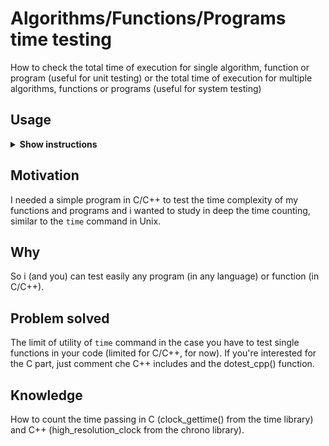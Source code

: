 # Algorithms/Functions/Programs time testing

How to check the total time of execution for single algorithm, function or program (useful for unit testing)
or the total time of execution for multiple algorithms, functions or programs (useful for system testing)

## Usage

<details><summary><b>Show instructions</b></summary>
  
1. Download and compile
  
 1.1 C++ compile flags (c++11 or newer):

  ```sh
  $ g++ -std=c++11 TimeTesting.cpp -o TimeTesting
  
  $ ./TimeTesting
  ```
 1.2 C compile flags (any C standard version with the recent glibc version):
  
  ```sh
  $ gcc -std=c17 -D_POSIX_SOURCE -D_GNU_SOURCE -D_POSIX_C_SOURCE=199309L TimeTesting.cpp -o TimeTesting
  
  $ ./TimeTesting
  ```

2. For the programs variant (once compiled), an example:

  ```sh
  $ ./TimeTesting ./a.out
  ```
PLEASE NOTE: Be assure that the second argument is passed with the correct path.
</details>
  
## Motivation

I needed a simple program in C/C++ to test the time complexity of my functions and programs and
i wanted to study in deep the time counting, similar to the `time` command in Unix.

## Why

So i (and you) can test easily any program (in any language) or function (in C/C++).

## Problem solved

The limit of utility of `time` command in the case you have to test single functions in your code
(limited for C/C++, for now). If you're interested for the C part, just comment che C++ includes 
and the dotest_cpp() function.

## Knowledge

How to count the time passing in C (clock_gettime() from the time library) and C++ (high_resolution_clock
from the chrono library).
